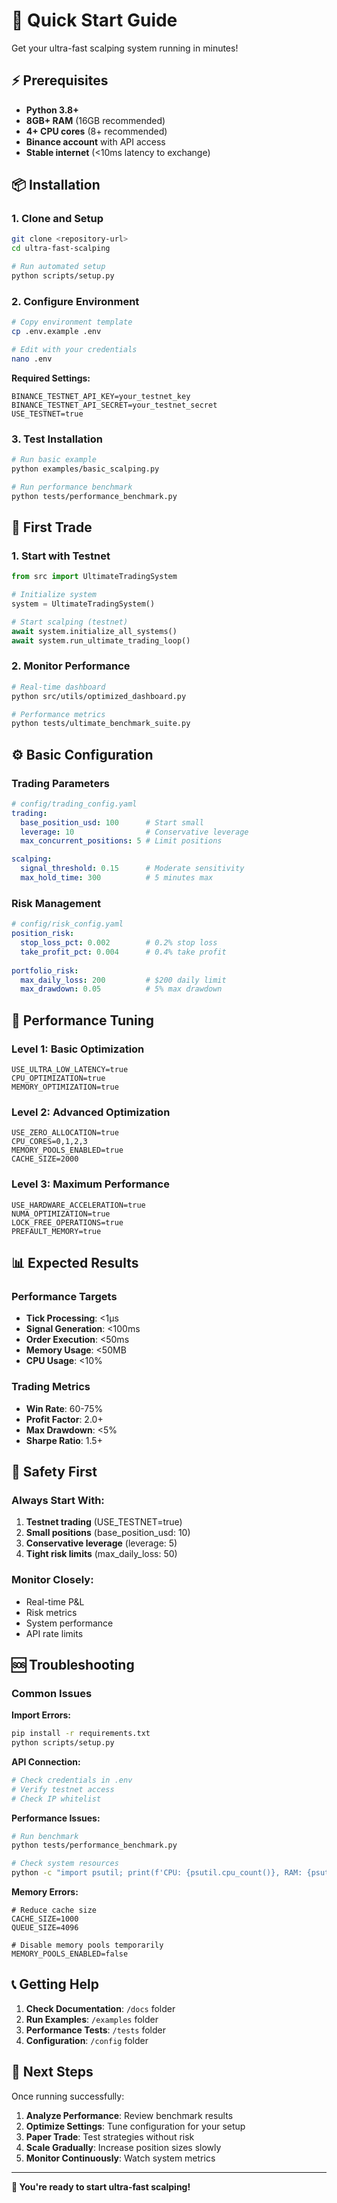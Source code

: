 # 🚀 Quick Start Guide

Get your ultra-fast scalping system running in minutes!

## ⚡ Prerequisites

- **Python 3.8+**
- **8GB+ RAM** (16GB recommended)
- **4+ CPU cores** (8+ recommended)
- **Binance account** with API access
- **Stable internet** (<10ms latency to exchange)

## 📦 Installation

### 1. Clone and Setup
```bash
git clone <repository-url>
cd ultra-fast-scalping

# Run automated setup
python scripts/setup.py
```

### 2. Configure Environment
```bash
# Copy environment template
cp .env.example .env

# Edit with your credentials
nano .env
```

**Required Settings:**
```env
BINANCE_TESTNET_API_KEY=your_testnet_key
BINANCE_TESTNET_API_SECRET=your_testnet_secret
USE_TESTNET=true
```

### 3. Test Installation
```bash
# Run basic example
python examples/basic_scalping.py

# Run performance benchmark
python tests/performance_benchmark.py
```

## 🎯 First Trade

### 1. Start with Testnet
```python
from src import UltimateTradingSystem

# Initialize system
system = UltimateTradingSystem()

# Start scalping (testnet)
await system.initialize_all_systems()
await system.run_ultimate_trading_loop()
```

### 2. Monitor Performance
```bash
# Real-time dashboard
python src/utils/optimized_dashboard.py

# Performance metrics
python tests/ultimate_benchmark_suite.py
```

## ⚙️ Basic Configuration

### Trading Parameters
```yaml
# config/trading_config.yaml
trading:
  base_position_usd: 100      # Start small
  leverage: 10                # Conservative leverage
  max_concurrent_positions: 5 # Limit positions

scalping:
  signal_threshold: 0.15      # Moderate sensitivity
  max_hold_time: 300          # 5 minutes max
```

### Risk Management
```yaml
# config/risk_config.yaml
position_risk:
  stop_loss_pct: 0.002        # 0.2% stop loss
  take_profit_pct: 0.004      # 0.4% take profit
  
portfolio_risk:
  max_daily_loss: 200         # $200 daily limit
  max_drawdown: 0.05          # 5% max drawdown
```

## 🔧 Performance Tuning

### Level 1: Basic Optimization
```env
USE_ULTRA_LOW_LATENCY=true
CPU_OPTIMIZATION=true
MEMORY_OPTIMIZATION=true
```

### Level 2: Advanced Optimization
```env
USE_ZERO_ALLOCATION=true
CPU_CORES=0,1,2,3
MEMORY_POOLS_ENABLED=true
CACHE_SIZE=2000
```

### Level 3: Maximum Performance
```env
USE_HARDWARE_ACCELERATION=true
NUMA_OPTIMIZATION=true
LOCK_FREE_OPERATIONS=true
PREFAULT_MEMORY=true
```

## 📊 Expected Results

### Performance Targets
- **Tick Processing**: <1μs
- **Signal Generation**: <100ms
- **Order Execution**: <50ms
- **Memory Usage**: <50MB
- **CPU Usage**: <10%

### Trading Metrics
- **Win Rate**: 60-75%
- **Profit Factor**: 2.0+
- **Max Drawdown**: <5%
- **Sharpe Ratio**: 1.5+

## 🚨 Safety First

### Always Start With:
1. **Testnet trading** (USE_TESTNET=true)
2. **Small positions** (base_position_usd: 10)
3. **Conservative leverage** (leverage: 5)
4. **Tight risk limits** (max_daily_loss: 50)

### Monitor Closely:
- Real-time P&L
- Risk metrics
- System performance
- API rate limits

## 🆘 Troubleshooting

### Common Issues

**Import Errors:**
```bash
pip install -r requirements.txt
python scripts/setup.py
```

**API Connection:**
```bash
# Check credentials in .env
# Verify testnet access
# Check IP whitelist
```

**Performance Issues:**
```bash
# Run benchmark
python tests/performance_benchmark.py

# Check system resources
python -c "import psutil; print(f'CPU: {psutil.cpu_count()}, RAM: {psutil.virtual_memory().total/1e9:.1f}GB')"
```

**Memory Errors:**
```env
# Reduce cache size
CACHE_SIZE=1000
QUEUE_SIZE=4096

# Disable memory pools temporarily
MEMORY_POOLS_ENABLED=false
```

## 📞 Getting Help

1. **Check Documentation**: `/docs` folder
2. **Run Examples**: `/examples` folder  
3. **Performance Tests**: `/tests` folder
4. **Configuration**: `/config` folder

## 🎯 Next Steps

Once running successfully:

1. **Analyze Performance**: Review benchmark results
2. **Optimize Settings**: Tune configuration for your setup
3. **Paper Trade**: Test strategies without risk
4. **Scale Gradually**: Increase position sizes slowly
5. **Monitor Continuously**: Watch system metrics

---

**🚀 You're ready to start ultra-fast scalping!**
